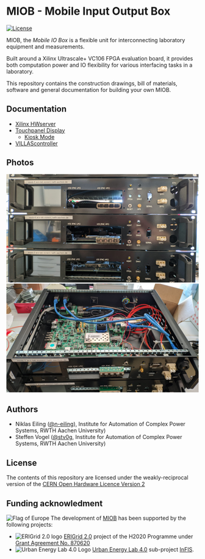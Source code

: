 # MIOB - Mobile Input Output Box

[![License](https://img.shields.io/github/license/rwth-acs/miob)](https://github.com/rwth-acs/miob/blob/master/LICENSE)
<!-- [![GitHub Workflow Status](https://img.shields.io/github/workflow/status/rwth-acs/miob/build)](https://github.com/rwth-acs/miob/actions) -->
<!-- [![DOI](https://zenodo.org/badge/413409974.svg)](https://zenodo.org/badge/latestdoi/413409974) -->

MIOB, the _Mobile IO Box_ is a flexible unit for interconnecting laboratory equipment and measurements.

Built around a Xilinx Ultrascale+ VC106 FPGA evaluation board, it provides both computation power and IO flexibility for various interfacing tasks in a laboratory.

This repository contains the construction drawings, bill of materials, software and general documentation for building your own MIOB.

## Documentation

- [Xilinx HWserver](./sw/hw_server/README.md)
- [Touchpanel Display](./sw/touchpanel/README.md)
  - [Kiosk Mode](./sw/kiosk/README.md)
- [VILLAScontroller](./sw/villas-controller/README.md)

## Photos

![Front View](photos/miob_front.jpeg)
![Top View](photos/miob_top.jpeg)

## Authors

- Niklas Eiling ([@n-eiling](https://github.com/n-eiling)), Institute for Automation of Complex Power Systems, RWTH Aachen University)
- Steffen Vogel ([@stv0g](https://github.com/stv0g), Institute for Automation of Complex Power Systems, RWTH Aachen University)

## License

The contents of this repository are licensed under the weakly-reciprocal version of the [CERN Open Hardware Licence Version 2][cern-ohl-v2]

## Funding acknowledment

![Flag of Europe](https://erigrid2.eu/wp-content/uploads/2020/03/europa_flag_low.jpg) The development of [MIOB][miob] has been supported by the following projects:

- ![ERIGrid 2.0 logo](./docs/pictures/erigrid.png) [ERIGrid 2.0][erigrid-2] project of the H2020 Programme under [Grant Agreement No. 870620](https://cordis.europa.eu/project/id/870620)
- ![Urban Energy Lab 4.0 Logo](./docs/pictures/uel.png) [Urban Energy Lab 4.0][uel] sub-project [InFIS][uel-infis].

[miob]: https://github.com/RWTH-ACS/miob
[uel]: https://www.uel4-0.de/
[uel-infis]: https://www.uel4-0.de/Infrastruktur/Mobiler-Pruefstand/
[erigrid-2]: https://erigrid2.eu
[cern-ohl-v2]: https://ohwr.org/cern_ohl_w_v2.txt
